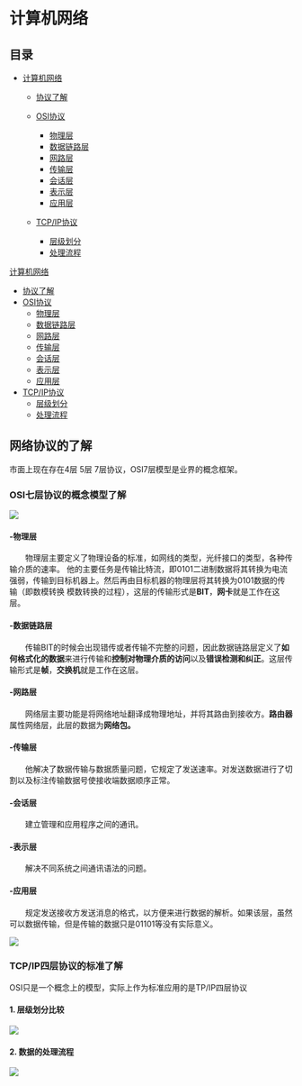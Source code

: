 # 计算机网络

## 目录

- [计算机网络](#计算机网络)
    - [协议了解](#网络协议的了解)
    - [OSI协议](#OSI七层协议)
        - [物理层](####物理层)
        - [数据链路层](####数据链路层)
        - [网路层](####网路层)
        - [传输层](####传输层)
        - [会话层](####会话层)
        - [表示层](####表示层)
        - [应用层](####应用层)

    - [TCP/IP协议](###TCP/IP四层协议的标准了解)
        - [层级划分](#####1.层级划分比较)
        - [处理流程](#####2.数据的处理流程)






<!-- MarkdownTOC -->
[计算机网络](#计算机网络)
  
   - [协议了解](#网络协议的了解)
   - [OSI协议](#OSI七层协议的概念模型了解)
       - [物理层](#物理层)
       - [数据链路层](#数据链路层)
       - [网路层](#-网路层)
       - [传输层](#-传输层)
       - [会话层](#-会话层)
       - [表示层](#-表示层)
       - [应用层](#-应用层) 
   - [TCP/IP协议](#TCP-IP四层协议的标准了解)
       - [层级划分](#1-层级划分比较)
       - [处理流程](#2-数据的处理流程)



<!-- /MarkdownTOC -->


    






## 网络协议的了解
   市面上现在存在4层 5层 7层协议，OSI7层模型是业界的概念框架。


### OSI七层协议的概念模型了解
  
 
![](https://s2.ax1x.com/2019/05/20/Ev1xOK.png)

#### -物理层

 &emsp;&emsp;物理层主要定义了物理设备的标准，如网线的类型，光纤接口的类型，各种传输介质的速率。
他的主要任务是传输比特流，即0101二进制数据将其转换为电流强弱，传输到目标机器上。然后再由目标机器的物理层将其转换为0101数据的传输（即数模转换 模数转换的过程），这层的传输形式是**BIT**，**网卡**就是工作在这层。

#### -数据链路层


&emsp;&emsp;传输BIT的时候会出现错传或者传输不完整的问题，因此数据链路层定义了**如何格式化的数据**来进行传输和**控制对物理介质的访问**以及**错误检测和纠正**。这层传输形式是**帧**，**交换机**就是工作在这层。

#### -网路层
&emsp;&emsp;网络层主要功能是将网络地址翻译成物理地址，并将其路由到接收方。**路由器**属性网络层，此层的数据为**网络包。**
#### -传输层
&emsp;&emsp;他解决了数据传输与数据质量问题，它规定了发送速率。对发送数据进行了切割以及标注传输数据号使接收端数据顺序正常。
#### -会话层
&emsp;&emsp;建立管理和应用程序之间的通讯。
#### -表示层
&emsp;&emsp;解决不同系统之间通讯语法的问题。
#### -应用层
&emsp;&emsp;规定发送接收方发送消息的格式，以方便来进行数据的解析。如果该层，虽然可以数据传输，但是传输的数据只是01101等没有实际意义。

![](https://s2.ax1x.com/2019/05/20/Ev1vy6.png)


### TCP/IP四层协议的标准了解
OSI只是一个概念上的模型，实际上作为标准应用的是TP/IP四层协议

#### 1. 层级划分比较

![](https://s2.ax1x.com/2019/05/20/Ev1jQx.png)



#### 2. 数据的处理流程

![](https://s2.ax1x.com/2019/05/20/Ev1XS1.png)